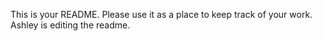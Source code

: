 This is your README. Please use it as a place to keep track of your work.
Ashley is editing the readme.
